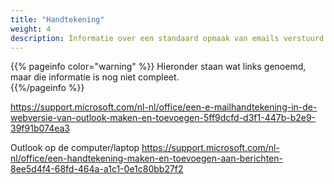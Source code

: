 ```yaml
---
title: "Handtekening"
weight: 4    
description: Informatie over een standaard opmaak van emails verstuurd namens onze gemeente
---
```


{{% pageinfo color="warning" %}} 
Hieronder staan wat links genoemd, maar die informatie is nog niet compleet.    
{{%/pageinfo %}}


https://support.microsoft.com/nl-nl/office/een-e-mailhandtekening-in-de-webversie-van-outlook-maken-en-toevoegen-5ff9dcfd-d3f1-447b-b2e9-39f91b074ea3


Outlook op de computer/laptop
https://support.microsoft.com/nl-nl/office/een-handtekening-maken-en-toevoegen-aan-berichten-8ee5d4f4-68fd-464a-a1c1-0e1c80bb27f2
